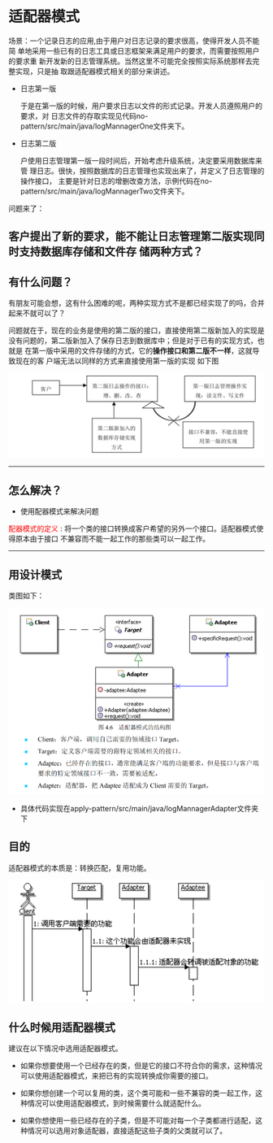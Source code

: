 # 适配器模式


场景：一个记录日志的应用,由于用户对日志记录的要求很高，使得开发人员不能简
     单地采用一些已有的日志工具或日志框架来满足用户的要求，而需要按照用户的要求重
     新开发新的日志管理系统。当然这里不可能完全按照实际系统那样去完整实现，只是抽
     取跟适配器模式相关的部分来讲述。
    
   - 日志第一版
   
     于是在第一版的时候，用户要求日志以文件的形式记录。开发人员遵照用户的要求，对
     日志文件的存取实现见代码no-pattern/src/main/java/logMannagerOne文件夹下。
     
   - 日志第二版
   
     户使用日志管理第一版一段时间后，开始考虑升级系统，决定要采用数据库来管
     理日志。很快，按照数据库的日志管理也实现出来了，并定义了日志管理的操作接口，
     主要是针对日志的增删改查方法，示例代码在no-pattern/src/main/java/logMannagerTwo文件夹下。


问题来了：

客户提出了新的要求，能不能让日志管理第二版实现同时支持数据库存储和文件存
储两种方式？
---
## 有什么问题？


有朋友可能会想，这有什么困难的呢，两种实现方式不是都已经实现了的吗，合并
起来不就可以了？


问题就在于，现在的业务是使用的第二版的接口，直接使用第二版新加入的实现是
没有问题的，第二版新加入了保存日志到数据库中；但是对于已有的实现方式，也就是
在第一版中采用的文件存储的方式，它的**操作接口和第二版不一样**，这就导致现在的客
户端无法以同样的方式来直接使用第一版的实现 如下图

![](../images/接口无法兼容-适配器.png)


---

## 怎么解决？

- 使用配器模式来解决问题
 
<font color="red">
配器模式的定义
</font>:    将一个类的接口转换成客户希望的另外一个接口。适配器模式使得原本由于接口
            不兼容而不能一起工作的那些类可以一起工作。
   
 
   
---

## 用设计模式

类图如下：

![](../images/模式结构类图-适配器.png)

- 具体代码实现在apply-pattern/src/main/java/logMannagerAdapter文件夹下


## 目的

适配器模式的本质是：转换匹配，复用功能。

 ![](../images/调用顺序示意图-适配器.png)


## 什么时候用适配器模式

建议在以下情况中选用适配器模式。

- 如果你想要使用一个已经存在的类，但是它的接口不符合你的需求，这种情况
  可以使用适配器模式，来把已有的实现转换成你需要的接口。
  
- 如果你想创建一个可以复用的类，这个类可能和一些不兼容的类一起工作，这
  种情况可以使用适配器模式，到时候需要什么就适配什么。

- 如果你想使用一些已经存在的子类，但是不可能对每一个子类都进行适配，这
  种情况可以选用对象适配器，直接适配这些子类的父类就可以了。